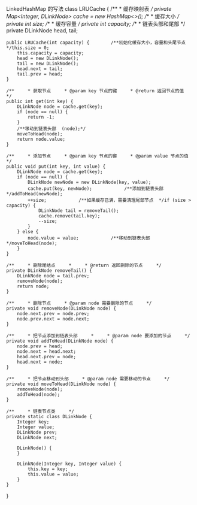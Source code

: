 LinkedHashMap 的写法
class LRUCache {
    /**
     * 缓存映射表
     */
    private Map<Integer, DLinkNode> cache = new HashMap<>();
    /**
     * 缓存大小
     */
    private int size;
    /**
     * 缓存容量
     */
    private int capacity;
    /**
     * 链表头部和尾部
     */
    private DLinkNode head, tail;

    public LRUCache(int capacity) {        /**初始化缓存大小，容量和头尾节点 */this.size = 0;
        this.capacity = capacity;
        head = new DLinkNode();
        tail = new DLinkNode();
        head.next = tail;
        tail.prev = head;
    }

    /**     * 获取节点     * @param key 节点的键     * @return 返回节点的值     */
    public int get(int key) {
        DLinkNode node = cache.get(key);
        if (node == null) {
            return -1;
        }       
        /**移动到链表头部  (node);*/
        moveToHead(node);
        return node.value;
    }

    /**     * 添加节点     * @param key 节点的键     * @param value 节点的值     */
    public void put(int key, int value) {
        DLinkNode node = cache.get(key);
        if (node == null) {
            DLinkNode newNode = new DLinkNode(key, value);
            cache.put(key, newNode);            /**添加到链表头部 */addToHead(newNode);
            ++size;            /**如果缓存已满，需要清理尾部节点  */if (size > capacity) {
                DLinkNode tail = removeTail();
                cache.remove(tail.key);
                --size;
            }
        } else {
            node.value = value;            /**移动到链表头部*/moveToHead(node);
        }
    }

    /**     * 删除尾结点     *     * @return 返回删除的节点     */
    private DLinkNode removeTail() {
        DLinkNode node = tail.prev;
        removeNode(node);
        return node;
    }

    /**     * 删除节点     * @param node 需要删除的节点     */
    private void removeNode(DLinkNode node) {
        node.next.prev = node.prev;
        node.prev.next = node.next;
    }

    /**     * 把节点添加到链表头部     *     * @param node 要添加的节点     */
    private void addToHead(DLinkNode node) {
        node.prev = head;
        node.next = head.next;
        head.next.prev = node;
        head.next = node;
    }

    /**     * 把节点移动到头部     * @param node 需要移动的节点     */
    private void moveToHead(DLinkNode node) {
        removeNode(node);
        addToHead(node);
    }

    /**     * 链表节点类     */
    private static class DLinkNode {
        Integer key;
        Integer value;
        DLinkNode prev;
        DLinkNode next;

        DLinkNode() {
        }

        DLinkNode(Integer key, Integer value) {
            this.key = key;
            this.value = value;
        }
    }
}